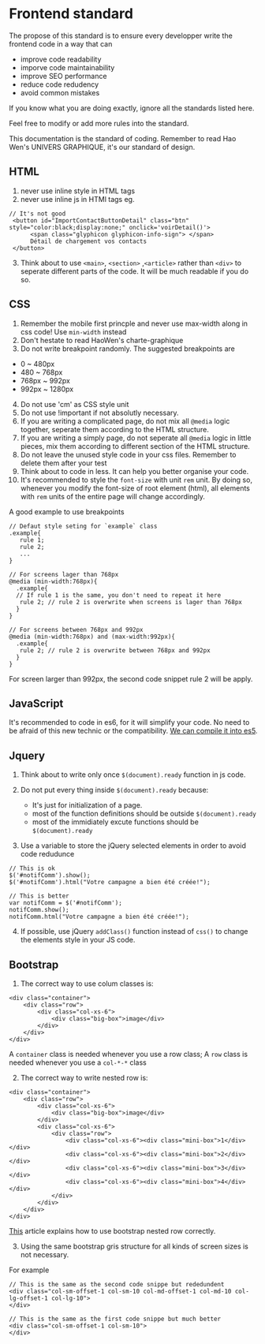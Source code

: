 # Frontend standard

The propose of this standard is to ensure every developper write the frontend code in a way that can 
  - improve code readability
  - imporve code maintainability
  - improve SEO performance
  - reduce code redudency
  - avoid common mistakes

If you know what you are doing exactly, ignore all the standards listed here.

Feel free to modify or add more rules into the standard. 

This documentation is the standard of coding. Remember to read Hao Wen's UNIVERS GRAPHIQUE, it's our standard of design. 


## HTML

1. never use inline style in HTML tags
2. never use inline js in HTMl tags 
	eg. 

```
// It's not good
 <button id="ImportContactButtonDetail" class="btn" style="color:black;display:none;" onclick='voirDetail()'>
      <span class="glyphicon glyphicon-info-sign"> </span> 
      Détail de chargement vos contacts
 </button>

```
3. Think about to use `<main>`, `<section>` ,`<article>` rather than `<div>` to seperate different parts of the code. It will be much readable if you do so.

## CSS

1. Remember the mobile first princple and never use max-width along in css code! Use `min-width` instead
2. Don't hestate to read HaoWen's charte-graphique
3. Do not write breakpoint randomly. The suggested breakpoints are

  - 0 ~ 480px
  - 480 ~ 768px
  - 768px ~ 992px
  - 992px ~ 1280px
  
4. Do not use 'cm' as CSS style unit
5. Do not use !important if not absolutly necessary.
6. If you are writing a complicated page, do not mix all `@media` logic together, seperate them according to the HTML structure.
7. If you are writing a simply page, do not seperate all `@media` logic in little pieces, mix them according to different section of the HTML structure.
8. Do not leave the unused style code in your css files. Remember to delete them after your test
9. Think about to code in less. It can help you better organise your code. 
10. It's recommended to style the `font-size` with unit `rem` unit. By doing so, whenever you modify the font-size of root element (html), all elements with `rem` units of the entire page will change accordingly.  

A good example to use breakpoints

```
// Defaut style seting for `example` class
.example{
   rule 1;
   rule 2;
   ...
}
```

```
// For screens lager than 768px
@media (min-width:768px){
  .example{
  // If rule 1 is the same, you don't need to repeat it here
   rule 2; // rule 2 is overwrite when screens is lager than 768px
  }
}
```

```
// For screens between 768px and 992px
@media (min-width:768px) and (max-width:992px){
  .example{
   rule 2; // rule 2 is overwrite between 768px and 992px
  }
}
```

For screen larger than 992px, the second code snippet rule 2 will be apply.

## JavaScript
It's recommended to code in es6, for it will simplify your code. No need to be afraid
of this new technic or the compatibility. [We can compile it into es5](https://github.com/shenlin192/myNotes/blob/master/DjangoWithBabel.md).

## Jquery

1. Think about to write only once `$(document).ready` function in js code.
2. Do not put every thing inside `$(document).ready` because:
   
	- It's just for initialization of a page.
	- most of the function definitions should be outside `$(document).ready` 
	- most of the immidiately excute functions should be `$(document).ready`  

3. Use a variable to store the jQuery selected elements in order to avoid code redudunce  

```
// This is ok
$('#notifComm').show();
$('#notifComm').html("Votre campagne a bien été créée!");
```

```
// This is better
var notifComm = $('#notifComm');
notifComm.show();
notifComm.html("Votre campagne a bien été créée!");
```

4. If possible, use jQuery `addClass()` function instead of `css()` to change the elements style in your JS code. 

## Bootstrap
1. The correct way to use colum classes is:

```	
<div class="container">
    <div class="row">
        <div class="col-xs-6">
            <div class="big-box">image</div>
        </div>
    </div>
</div>
```

A `container` class is needed whenever you use a row class;
A `row` class is needed whenever you use a `col-*-*` class


2. The correct way to write nested row is:

``` 
<div class="container">
    <div class="row">
        <div class="col-xs-6">
            <div class="big-box">image</div>
        </div>
        <div class="col-xs-6">
            <div class="row">
                <div class="col-xs-6"><div class="mini-box">1</div></div>
                <div class="col-xs-6"><div class="mini-box">2</div></div>
                <div class="col-xs-6"><div class="mini-box">3</div></div>
                <div class="col-xs-6"><div class="mini-box">4</div></div>
            </div>
        </div>
    </div>
</div>

```

[This](http://stackoverflow.com/questions/24659471/nested-rows-with-bootstrap-grid-system
) article explains how to use bootstrap nested row correctly. 

3. Using the same bootstrap gris structure for all kinds of screen sizes is not necessary.

For example 
```
// This is the same as the second code snippe but rededundent
<div class="col-sm-offset-1 col-sm-10 col-md-offset-1 col-md-10 col-lg-offset-1 col-lg-10">
</div>

// This is the same as the first code snippe but much better
<div class="col-sm-offset-1 col-sm-10">
</div>
```


